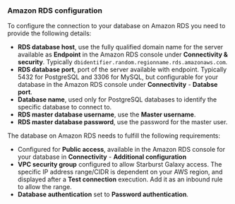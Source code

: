 ### Amazon RDS configuration

To configure the connection to your database on Amazon RDS you need to provide
the following details:

* **RDS database host**, use the fully qualified domain name for the server
  available as **Endpoint** in the Amazon RDS console under **Connectivity &
  security**. Typically
  `dbidentifier.random.regionname.rds.amazonaws.com`.
* **RDS database port**, port of the server available with endpoint. Typically
  5432 for PostgreSQL and 3306 for MySQL, but configurable for your database in
  the Amazon RDS console under **Connectivity** - **Databse port**.
* **Database name**, used only for PostgreSQL databases to identify the specific
  database to connect to.
* **RDS master database username**, use the **Master username**.
* **RDS master database password**, use the password for the master user.

The database on Amazon RDS needs to fulfill the following requirements:

* Configured for **Public access**, available in the Amazon RDS console for your
  database in **Connectivity** - **Additional configuration**
* **VPC security group** configured to allow Starburst Galaxy access. The
  specific IP address range/CIDR is dependent on your AWS region, and displayed
  after a **Test connection** execution. Add it as an inbound rule to allow the
  range.
* **Database authentication** set to **Password authentication**.

